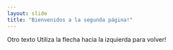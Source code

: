 ```yaml
---
layout: slide
title: "Bienvenidos a la segunda página!"
---
```

Otro texto
Utiliza la flecha hacia la izquierda para volver!
